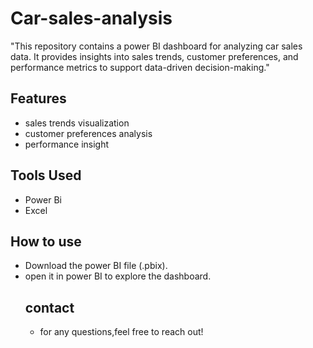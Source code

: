 # Car-sales-analysis
"This repository contains a power BI dashboard for analyzing car sales data. It provides insights into sales trends, customer preferences, and performance metrics to support data-driven decision-making."
## Features
- sales trends visualization
- customer preferences analysis
- performance insight 
## Tools Used
- Power Bi
- Excel
## How to use
- Download the power BI file (.pbix).
- open it in power BI to explore the dashboard.
  ## contact
  - for any questions,feel free to reach out!

